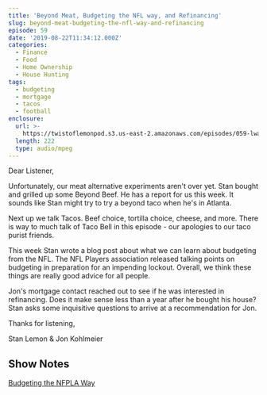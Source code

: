 ```yaml
---
title: 'Beyond Meat, Budgeting the NFL way, and Refinancing'
slug: beyond-meat-budgeting-the-nfl-way-and-refinancing
episode: 59
date: '2019-08-22T11:34:12.000Z'
categories:
  - Finance
  - Food
  - Home Ownership
  - House Hunting
tags:
  - budgeting
  - mortgage
  - tacos
  - football
enclosure:
  url: >-
    https://twistoflemonpod.s3.us-east-2.amazonaws.com/episodes/059-lwatol-20190822.mp3
  length: 222
  type: audio/mpeg
---
```


Dear Listener,

Unfortunately, our meat alternative experiments aren't over yet. Stan bought and grilled up some Beyond Beef. He has a report for us this week. It sounds like Stan might try to try a beyond taco when he's in Atlanta.

Next up we talk Tacos. Beef choice, tortilla choice, cheese, and more. There is way to much talk of Taco Bell in this episode - our apologies to our taco purist friends.

This week Stan wrote a blog post about what we can learn about budgeting from the NFL. The NFL Players association released talking points on budgeting in preparation for an impending lockout. Overall, we think these things are really good advice for all people.

Jon's mortgage contact reached out to see if he was interested in refinancing. Does it make sense less than a year after he bought his house? Stan asks some inquisitive questions to arrive at a recommendation for Jon.

Thanks for listening,

Stan Lemon & Jon Kohlmeier

## Show Notes

[Budgeting the NFPLA Way](https://stanlemon.com/2019/08/17/budgeting-the-nfpla-way/)
